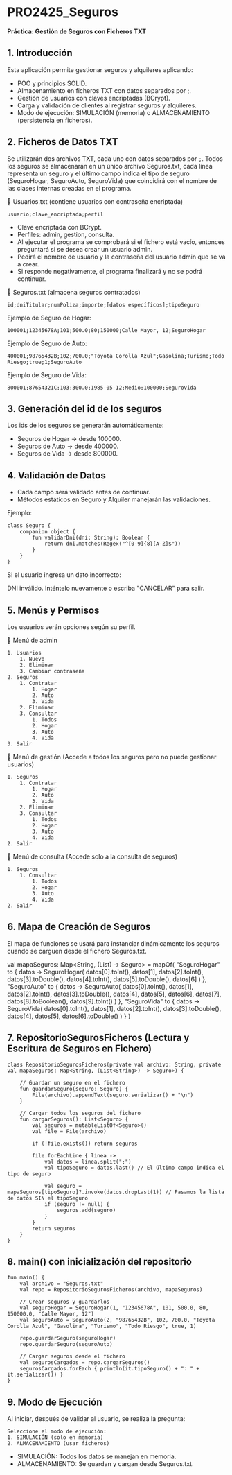 # PRO2425_Seguros

**Práctica: Gestión de Seguros con Ficheros TXT**

## 1. Introducción

Esta aplicación permite gestionar seguros y alquileres aplicando:

- POO y principios SOLID.
- Almacenamiento en ficheros TXT con datos separados por ;.
- Gestión de usuarios con claves encriptadas (BCrypt).
- Carga y validación de clientes al registrar seguros y alquileres.
- Modo de ejecución: SIMULACIÓN (memoria) o ALMACENAMIENTO (persistencia en ficheros).

## 2. Ficheros de Datos TXT

Se utilizarán dos archivos TXT, cada uno con datos separados por `;`. Todos los seguros se almacenarán en un único archivo Seguros.txt, cada línea representa un seguro y el último campo indica el tipo de seguro (SeguroHogar, SeguroAuto, SeguroVida) que coincidirá con el nombre de las clases internas creadas en el programa.

📂 Usuarios.txt (contiene usuarios con contraseña encriptada)

```
usuario;clave_encriptada;perfil
```

- Clave encriptada con BCrypt.
- Perfiles: admin, gestion, consulta.
- Al ejecutar el programa se comprobará si el fichero está vacío, entonces preguntará si se desea crear un usuario admin.
- Pedirá el nombre de usuario y la contraseña del usuario admin que se va a crear.
- Si responde negativamente, el programa finalizará y no se podrá continuar.

📂 Seguros.txt (almacena seguros contratados)

```
id;dniTitular;numPoliza;importe;[datos específicos];tipoSeguro
```

Ejemplo de Seguro de Hogar:

```
100001;12345678A;101;500.0;80;150000;Calle Mayor, 12;SeguroHogar
```

Ejemplo de Seguro de Auto:

```
400001;98765432B;102;700.0;"Toyota Corolla Azul";Gasolina;Turismo;Todo Riesgo;true;1;SeguroAuto
```

Ejemplo de Seguro de Vida:

```
800001;87654321C;103;300.0;1985-05-12;Medio;100000;SeguroVida
```

## 3. Generación del id de los seguros

Los ids de los seguros se generarán automáticamente:

- Seguros de Hogar → desde 100000.
- Seguros de Auto → desde 400000.
- Seguros de Vida → desde 800000.

## 4. Validación de Datos

- Cada campo será validado antes de continuar.
- Métodos estáticos en Seguro y Alquiler manejarán las validaciones.

Ejemplo:

```
class Seguro {
    companion object {
        fun validarDni(dni: String): Boolean {
            return dni.matches(Regex("^[0-9]{8}[A-Z]$"))
        }
    }
}
```

Si el usuario ingresa un dato incorrecto:

DNI inválido. Inténtelo nuevamente o escriba "CANCELAR" para salir.

## 5. Menús y Permisos

Los usuarios verán opciones según su perfil.

📌 Menú de admin
```
1. Usuarios
    1. Nuevo
    2. Eliminar
    3. Cambiar contraseña
2. Seguros
    1. Contratar
        1. Hogar
        2. Auto
        3. Vida
    2. Eliminar
    3. Consultar
        1. Todos
        2. Hogar
        3. Auto
        4. Vida
3. Salir
```

📌 Menú de gestión (Accede a todos los seguros pero no puede gestionar usuarios)
```
1. Seguros
    1. Contratar
        1. Hogar
        2. Auto
        3. Vida
    2. Eliminar
    3. Consultar
        1. Todos
        2. Hogar
        3. Auto
        4. Vida
2. Salir
```

📌 Menú de consulta (Accede solo a la consulta de seguros)
```
1. Seguros
    1. Consultar
        1. Todos
        2. Hogar
        3. Auto
        4. Vida
2. Salir
```

## 6. Mapa de Creación de Seguros

El mapa de funciones se usará para instanciar dinámicamente los seguros cuando se carguen desde el fichero Seguros.txt.

val mapaSeguros: Map<String, (List<String>) -> Seguro> = mapOf(
    "SeguroHogar" to { datos ->
        SeguroHogar(
            datos[0].toInt(), datos[1], datos[2].toInt(), datos[3].toDouble(),
            datos[4].toInt(), datos[5].toDouble(), datos[6]
        )
    },
    "SeguroAuto" to { datos ->
        SeguroAuto(
            datos[0].toInt(), datos[1], datos[2].toInt(), datos[3].toDouble(),
            datos[4], datos[5], datos[6], datos[7], datos[8].toBoolean(), datos[9].toInt()
        )
    },
    "SeguroVida" to { datos ->
        SeguroVida(
            datos[0].toInt(), datos[1], datos[2].toInt(), datos[3].toDouble(),
            datos[4], datos[5], datos[6].toDouble()
        )
    }
)

## 7. RepositorioSegurosFicheros (Lectura y Escritura de Seguros en Fichero)

```
class RepositorioSegurosFicheros(private val archivo: String, private val mapaSeguros: Map<String, (List<String>) -> Seguro>) {

    // Guardar un seguro en el fichero
    fun guardarSeguro(seguro: Seguro) {
        File(archivo).appendText(seguro.serializar() + "\n")
    }

    // Cargar todos los seguros del fichero
    fun cargarSeguros(): List<Seguro> {
        val seguros = mutableListOf<Seguro>()
        val file = File(archivo)

        if (!file.exists()) return seguros

        file.forEachLine { linea ->
            val datos = linea.split(";")
            val tipoSeguro = datos.last() // El último campo indica el tipo de seguro

            val seguro = mapaSeguros[tipoSeguro]?.invoke(datos.dropLast(1)) // Pasamos la lista de datos SIN el tipoSeguro
            if (seguro != null) {
                seguros.add(seguro)
            }
        }
        return seguros
    }
}
```


## 8. main() con inicialización del repositorio

```
fun main() {
    val archivo = "Seguros.txt"
    val repo = RepositorioSegurosFicheros(archivo, mapaSeguros)

    // Crear seguros y guardarlos
    val seguroHogar = SeguroHogar(1, "12345678A", 101, 500.0, 80, 150000.0, "Calle Mayor, 12")
    val seguroAuto = SeguroAuto(2, "98765432B", 102, 700.0, "Toyota Corolla Azul", "Gasolina", "Turismo", "Todo Riesgo", true, 1)

    repo.guardarSeguro(seguroHogar)
    repo.guardarSeguro(seguroAuto)

    // Cargar seguros desde el fichero
    val segurosCargados = repo.cargarSeguros()
    segurosCargados.forEach { println(it.tipoSeguro() + ": " + it.serializar()) }
}
```

## 9. Modo de Ejecución

Al iniciar, después de validar al usuario, se realiza la pregunta:

```
Seleccione el modo de ejecución:
1. SIMULACIÓN (solo en memoria)
2. ALMACENAMIENTO (usar ficheros)
```

   * SIMULACIÓN: Todos los datos se manejan en memoria.
   * ALMACENAMIENTO: Se guardan y cargan desde Seguros.txt.
